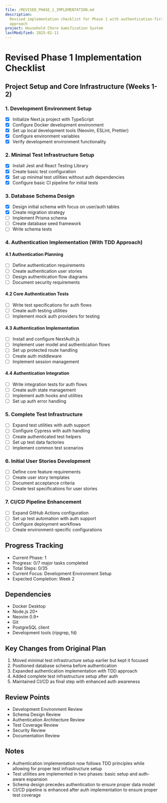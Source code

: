 ```yaml
---
file: /REVISED_PHASE_1_IMPLEMENTATION.md
description:
  Revised implementation checklist for Phase 1 with authentication-first
  approach
project: Household Chore Gamification System
lastModified: 2025-02-11
---
```


# Revised Phase 1 Implementation Checklist

## Project Setup and Core Infrastructure (Weeks 1-2)

### 1. Development Environment Setup

- [x] Initialize Next.js project with TypeScript
- [x] Configure Docker development environment
- [x] Set up local development tools (Neovim, ESLint, Prettier)
- [x] Configure environment variables
- [x] Verify development environment functionality

### 2. Minimal Test Infrastructure Setup

- [x] Install Jest and React Testing Library
- [x] Create basic test configuration
- [x] Set up minimal test utilities without auth dependencies
- [x] Configure basic CI pipeline for initial tests

### 3. Database Schema Design

- [x] Design initial schema with focus on user/auth tables
- [x] Create migration strategy
- [ ] Implement Prisma schema
- [ ] Create database seed framework
- [ ] Write schema tests

### 4. Authentication Implementation (With TDD Approach)

#### 4.1 Authentication Planning

- [ ] Define authentication requirements
- [ ] Create authentication user stories
- [ ] Design authentication flow diagrams
- [ ] Document security requirements

#### 4.2 Core Authentication Tests

- [ ] Write test specifications for auth flows
- [ ] Create auth testing utilities
- [ ] Implement mock auth providers for testing

#### 4.3 Authentication Implementation

- [ ] Install and configure NextAuth.js
- [ ] Implement user model and authentication flows
- [ ] Set up protected route handling
- [ ] Create auth middleware
- [ ] Implement session management

#### 4.4 Authentication Integration

- [ ] Write integration tests for auth flows
- [ ] Create auth state management
- [ ] Implement auth hooks and utilities
- [ ] Set up auth error handling

### 5. Complete Test Infrastructure

- [ ] Expand test utilities with auth support
- [ ] Configure Cypress with auth handling
- [ ] Create authenticated test helpers
- [ ] Set up test data factories
- [ ] Implement common test scenarios

### 6. Initial User Stories Development

- [ ] Define core feature requirements
- [ ] Create user story templates
- [ ] Document acceptance criteria
- [ ] Create test specifications for user stories

### 7. CI/CD Pipeline Enhancement

- [ ] Expand GitHub Actions configuration
- [ ] Set up test automation with auth support
- [ ] Configure deployment workflows
- [ ] Create environment-specific configurations

## Progress Tracking

- Current Phase: 1
- Progress: 0/7 major tasks completed
- Total Steps: 0/35
- Current Focus: Development Environment Setup
- Expected Completion: Week 2

## Dependencies

- Docker Desktop
- Node.js 20+
- Neovim 0.9+
- Git
- PostgreSQL client
- Development tools (ripgrep, fd)

## Key Changes from Original Plan

1. Moved minimal test infrastructure setup earlier but kept it focused
2. Positioned database schema before authentication
3. Expanded authentication implementation with TDD approach
4. Added complete test infrastructure setup after auth
5. Maintained CI/CD as final step with enhanced auth awareness

## Review Points

- Development Environment Review
- Schema Design Review
- Authentication Architecture Review
- Test Coverage Review
- Security Review
- Documentation Review

## Notes

- Authentication implementation now follows TDD principles while allowing for
  proper test infrastructure setup
- Test utilities are implemented in two phases: basic setup and auth-aware
  expansion
- Schema design precedes authentication to ensure proper data model
- CI/CD pipeline is enhanced after auth implementation to ensure proper test
  coverage
